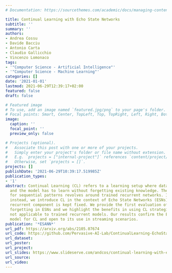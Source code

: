 ```yaml
---
# Documentation: https://sourcethemes.com/academic/docs/managing-content/

title: Continual Learning with Echo State Networks
subtitle: ''
summary: ''
authors:
- Andrea Cossu
- Davide Bacciu
- Antonio Carta
- Claudio Gallicchio
- Vincenzo Lomonaco
tags:
- '"Computer Science - Artificial Intelligence"'
- '"Computer Science - Machine Learning"'
categories: []
date: '2021-01-01'
lastmod: 2021-06-29T12:39:17+02:00
featured: false
draft: false

# Featured image
# To use, add an image named `featured.jpg/png` to your page's folder.
# Focal points: Smart, Center, TopLeft, Top, TopRight, Left, Right, BottomLeft, Bottom, BottomRight.
image:
  caption: ''
  focal_point: ''
  preview_only: false

# Projects (optional).
#   Associate this post with one or more of your projects.
#   Simply enter your project's folder or file name without extension.
#   E.g. `projects = ["internal-project"]` references `content/project/deep-learning/index.md`.
#   Otherwise, set `projects = []`.
projects: []
publishDate: '2021-06-29T10:39:17.519985Z'
publication_types:
- '1'
abstract: Continual Learning (CL) refers to a learning setup where data is non stationary
  and the model has to learn without forgetting existing knowledge. The study of CL
  for sequential patterns revolves around trained recurrent networks. In this work,
  instead, we introduce CL in the context of Echo State Networks (ESNs), where the
  recurrent component is kept fixed. We provide the first evaluation of catastrophic
  forgetting in ESNs and we highlight the benefits in using CL strategies which are
  not applicable to trained recurrent models. Our results confirm the ESN as a promising
  model for CL and open to its use in streaming scenarios.
publication: '*ESANN*'
url_pdf: https://arxiv.org/abs/2105.07674
url_code: https://github.com/Pervasive-AI-Lab/ContinualLearning-EchoStateNetworks
url_dataset:
url_poster:
url_project:
url_slides: https://www.slideserve.com/andcos/continual-learning-with-echo-state-networks
url_source:
url_video:
---
```

